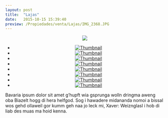```yaml
---
layout: post
title:  "Lajas"
date:   2015-10-15 15:39:40
preview: /Propiedades/venta/Lajas/IMG_2368.JPG
---
```


<center>
	<div class="mainImg">
		<img src="/Edweb/Propiedades/venta/Lajas/IMG_2368.JPG" class="custom">
	</div>
	<!--aqui comienza las fotos pequeñas -->
	<ul class="thumbnails">
	  <li>
	    <a href="/Edweb/Propiedades/venta/Lajas/IMG_2368.JPG">
	      <img class="tumbnails" src="/Edweb/Propiedades/venta/Lajas/IMG_2368.JPG" alt="Thumbnail">
	    </a>
	  </li>
	  <li>
	    <a href="/Edweb/Propiedades/venta/Lajas/IMG_2351.JPG">
	      <img class="tumbnails" src="/Edweb/Propiedades/venta/Lajas/IMG_2368.JPG" alt="Thumbnail">
	    </a>
	  </li>
	  <li>
	    <a href="/Edweb/Propiedades/venta/Lajas/IMG_2352.JPG">
	      <img class="tumbnails" src="/Edweb/Propiedades/venta/Lajas/IMG_2352.JPG" alt="Thumbnail">
	    </a>
	  </li>
	  <li>
	    <a href="/Edweb/Propiedades/venta/Lajas/IMG_2356.JPG">
	      <img class="tumbnails" src="/Edweb/Propiedades/venta/Lajas/IMG_2356.JPG" alt="Thumbnail">
	    </a>
	  </li>
	  <li>
	    <a href="/Edweb/Propiedades/venta/Lajas/IMG_2367.JPG">
	      <img class="tumbnails" src="/Edweb/Propiedades/venta/Lajas/IMG_2367.JPG" alt="Thumbnail">
	    </a>
	  </li>
	  <li>
	    <a href="/Edweb/Propiedades/venta/Lajas/IMG_2370.JPG">
	      <img class="tumbnails" src="/Edweb/Propiedades/venta/Lajas/IMG_2370.JPG" alt="Thumbnail">
	    </a>
	  </li>
	  <li>
	    <a href="/Edweb/Propiedades/venta/Lajas/IMG_2371.JPG">
	      <img class="tumbnails" src="/Edweb/Propiedades/venta/Lajas/IMG_2371.JPG" alt="Thumbnail">
	    </a>
	  </li>
	  <li>
	    <a href="/Edweb/Propiedades/venta/Lajas/IMG_2372.JPG">
	      <img class="tumbnails" src="/Edweb/Propiedades/venta/Lajas/IMG_2372.JPG" alt="Thumbnail">
	    </a>
	  </li>
	</ul>
	<script src="https://ajax.googleapis.com/ajax/libs/jquery/1.9.1/jquery.min.js"></script>
	<script type="text/javascript" src="/Edweb/js/jquery.simpleGal.js"></script>
	<script>
		$(document).ready(function () {
			$('.thumbnails').simpleGal({
				mainImage: '.custom'
			});
		});
	</script>
</center>

Bavaria ipsum dolor sit amet g’hupft wia gsprunga wolln dringma aweng oba Biazelt hogg di hera helfgod. Sog i hawadere midananda nomoi a bissal wos gehd ollaweil gor kumm geh naa jo leck mi, Xaver: Weiznglasl i hob di liab des muas ma hoid kenna.
